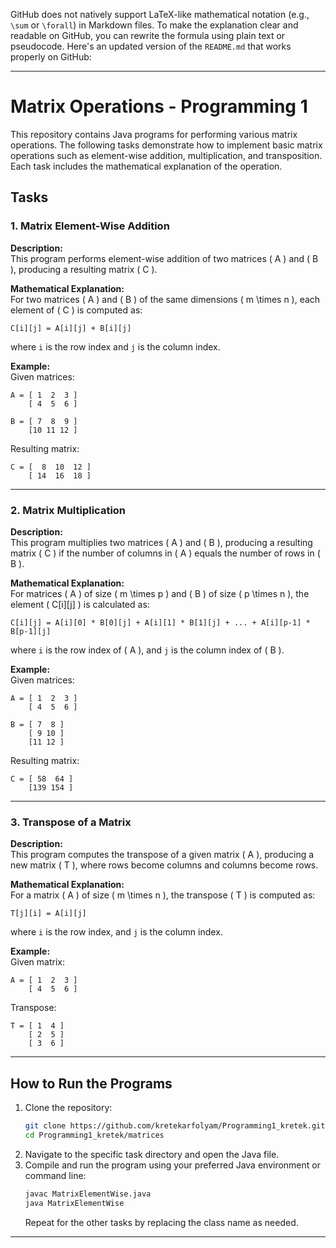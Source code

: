 GitHub does not natively support LaTeX-like mathematical notation (e.g., `\sum` or `\forall`) in Markdown files. To make the explanation clear and readable on GitHub, you can rewrite the formula using plain text or pseudocode. Here's an updated version of the `README.md` that works properly on GitHub:

---

# Matrix Operations - Programming 1

This repository contains Java programs for performing various matrix operations. The following tasks demonstrate how to implement basic matrix operations such as element-wise addition, multiplication, and transposition. Each task includes the mathematical explanation of the operation.

## Tasks

### 1. **Matrix Element-Wise Addition**  
**Description:**  
This program performs element-wise addition of two matrices \( A \) and \( B \), producing a resulting matrix \( C \).

**Mathematical Explanation:**  
For two matrices \( A \) and \( B \) of the same dimensions \( m \times n \), each element of \( C \) is computed as:
```
C[i][j] = A[i][j] + B[i][j]
```
where `i` is the row index and `j` is the column index.

**Example:**  
Given matrices:  
```plaintext
A = [ 1  2  3 ]
    [ 4  5  6 ]

B = [ 7  8  9 ]
    [10 11 12 ]
```
Resulting matrix:  
```plaintext
C = [  8  10  12 ]
    [ 14  16  18 ]
```

---

### 2. **Matrix Multiplication**  
**Description:**  
This program multiplies two matrices \( A \) and \( B \), producing a resulting matrix \( C \) if the number of columns in \( A \) equals the number of rows in \( B \).

**Mathematical Explanation:**  
For matrices \( A \) of size \( m \times p \) and \( B \) of size \( p \times n \), the element \( C[i][j] \) is calculated as:
```
C[i][j] = A[i][0] * B[0][j] + A[i][1] * B[1][j] + ... + A[i][p-1] * B[p-1][j]
```
where `i` is the row index of \( A \), and `j` is the column index of \( B \).

**Example:**  
Given matrices:  
```plaintext
A = [ 1  2  3 ]
    [ 4  5  6 ]

B = [ 7  8 ]
    [ 9 10 ]
    [11 12 ]
```
Resulting matrix:  
```plaintext
C = [ 58  64 ]
    [139 154 ]
```

---

### 3. **Transpose of a Matrix**  
**Description:**  
This program computes the transpose of a given matrix \( A \), producing a new matrix \( T \), where rows become columns and columns become rows.

**Mathematical Explanation:**  
For a matrix \( A \) of size \( m \times n \), the transpose \( T \) is computed as:
```
T[j][i] = A[i][j]
```
where `i` is the row index, and `j` is the column index.

**Example:**  
Given matrix:  
```plaintext
A = [ 1  2  3 ]
    [ 4  5  6 ]
```
Transpose:  
```plaintext
T = [ 1  4 ]
    [ 2  5 ]
    [ 3  6 ]
```

---

## How to Run the Programs

1. Clone the repository:  
   ```bash
   git clone https://github.com/kretekarfolyam/Programming1_kretek.git
   cd Programming1_kretek/matrices
   ```
2. Navigate to the specific task directory and open the Java file.  
3. Compile and run the program using your preferred Java environment or command line:  
   ```bash
   javac MatrixElementWise.java
   java MatrixElementWise
   ```
   Repeat for the other tasks by replacing the class name as needed.  

---
